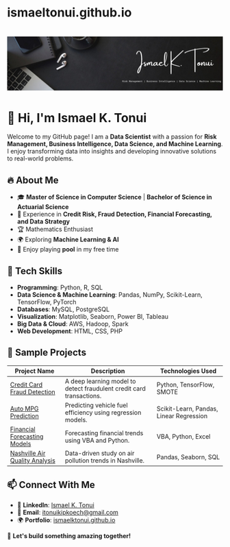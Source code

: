 # ismaeltonui.github.io
# ![Ismael K. Tonui](https://raw.githubusercontent.com/itonui/ismaeltonui.github.io/refs/heads/main/1731035070736.jpeg)

# 👋 Hi, I'm Ismael K. Tonui

Welcome to my GitHub page! I am a **Data Scientist** with a passion for **Risk Management, Business Intelligence, Data Science, and Machine Learning**. I enjoy transforming data into insights and developing innovative solutions to real-world problems.

## 🔥 About Me
- 🎓 **Master of Science in Computer Science** | **Bachelor of Science in Actuarial Science**
- 💼 Experience in **Credit Risk, Fraud Detection, Financial Forecasting, and Data Strategy**
- 🏆 Mathematics Enthusiast
- 🌍 Exploring **Machine Learning & AI**
- 🎱 Enjoy playing **pool** in my free time

## 🚀 Tech Skills
- **Programming**: Python, R, SQL
- **Data Science & Machine Learning**: Pandas, NumPy, Scikit-Learn, TensorFlow, PyTorch
- **Databases**: MySQL, PostgreSQL
- **Visualization**: Matplotlib, Seaborn, Power BI, Tableau
- **Big Data & Cloud**: AWS, Hadoop, Spark
- **Web Development**: HTML, CSS, PHP

## 📂 Sample Projects
| Project Name | Description | Technologies Used |
|-------------|------------|------------------|
| [Credit Card Fraud Detection](https://github.com/ismaelktonui/credit-card-fraud) | A deep learning model to detect fraudulent credit card transactions. | Python, TensorFlow, SMOTE |
| [Auto MPG Prediction](https://github.com/ismaelktonui/auto-mpg) | Predicting vehicle fuel efficiency using regression models. | Scikit-Learn, Pandas, Linear Regression |
| [Financial Forecasting Models](https://github.com/ismaelktonui/financial-forecasting) | Forecasting financial trends using VBA and Python. | VBA, Python, Excel |
| [Nashville Air Quality Analysis](https://github.com/ismaelktonui/nashville-air-quality) | Data-driven study on air pollution trends in Nashville. | Pandas, Seaborn, SQL |

## 📫 Connect With Me
- 💼 **LinkedIn**: [Ismael K. Tonui](https://www.linkedin.com/in/ismaelktonui/)
- 📧 **Email**: [itonuikipkoech@gmail.com](mailto:itonuikipkoech@gmail.com)
- 🌍 **Portfolio**: [ismaelktonui.github.io](https://ismaelktonui.github.io)

🚀 **Let's build something amazing together!**


